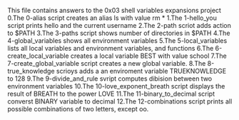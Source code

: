 This file contains answers to the 0x03 shell variables expansions project
0.The 0-alias script creates an alias ls with value rm *
1.The 1-hello_you script prints hello and the current username
2.The 2-path scriot adds action to $PATH
3.The 3-paths script shows number of directories in $PATH
4.The 4-global_variables shows all environment variables
5.The 5-local_variables lists all local variables and environment variables, and functions
6.The 6-create_local_variable creates a local variable BEST with value school
7.The 7-create_global_variable script creates a new global variable.
8.The 8-true_knowledge scrioys adds a an enviroment variable TRUEKNOWLEDGE  to 128
9.The 9-divide_and_rule svript computes dibision between two environment variables
10.The 10-love_exponent_breath script displays the result of BREATH to the power LOVE
11.The 11-binary_to_decimal script converst BINARY variable to decimal
12.The 12-combinations script prints all possible combinations of two letters, except oo.